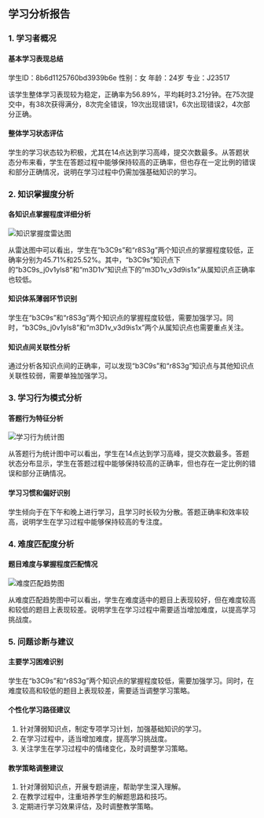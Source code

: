 ## 学习分析报告

### 1. 学习者概况

#### 基本学习表现总结
学生ID：8b6d1125760bd3939b6e
性别：女
年龄：24岁
专业：J23517

该学生整体学习表现较为稳定，正确率为56.89%，平均耗时3.21分钟。在75次提交中，有38次获得满分，8次完全错误，19次出现错误1，6次出现错误2，4次部分正确。

#### 整体学习状态评估
学生的学习状态较为积极，尤其在14点达到学习高峰，提交次数最多。从答题状态分布来看，学生在答题过程中能够保持较高的正确率，但也存在一定比例的错误和部分正确情况，说明在学习过程中仍需加强基础知识的学习。

### 2. 知识掌握度分析

#### 各知识点掌握程度详细分析
![知识掌握度雷达图](knowledge_radar.png)

从雷达图中可以看出，学生在“b3C9s”和“r8S3g”两个知识点的掌握程度较低，正确率分别为45.71%和25.52%。其中，“b3C9s”知识点下的“b3C9s_j0v1yls8”和“m3D1v”知识点下的“m3D1v_v3d9is1x”从属知识点正确率也较低。

#### 知识体系薄弱环节识别
学生在“b3C9s”和“r8S3g”两个知识点的掌握程度较低，需要加强学习。同时，“b3C9s_j0v1yls8”和“m3D1v_v3d9is1x”两个从属知识点也需要重点关注。

#### 知识点间关联性分析
通过分析各知识点间的正确率，可以发现“b3C9s”和“r8S3g”知识点与其他知识点关联性较弱，需要单独加强学习。

### 3. 学习行为模式分析

#### 答题行为特征分析
![学习行为统计图](behavior_chart.png)

从答题行为统计图中可以看出，学生在14点达到学习高峰，提交次数最多。答题状态分布显示，学生在答题过程中能够保持较高的正确率，但也存在一定比例的错误和部分正确情况。

#### 学习习惯和偏好识别
学生倾向于在下午和晚上进行学习，且学习时长较为分散。答题正确率和效率较高，说明学生在学习过程中能够保持较高的专注度。

### 4. 难度匹配度分析

#### 题目难度与掌握程度匹配情况
![难度匹配趋势图](difficulty_chart.png)

从难度匹配趋势图中可以看出，学生在难度适中的题目上表现较好，但在难度较高和较低的题目上表现较差。说明学生在学习过程中需要适当增加难度，以提高学习挑战度。

### 5. 问题诊断与建议

#### 主要学习困难识别
学生在“b3C9s”和“r8S3g”两个知识点的掌握程度较低，需要加强学习。同时，在难度较高和较低的题目上表现较差，需要适当调整学习策略。

#### 个性化学习路径建议
1. 针对薄弱知识点，制定专项学习计划，加强基础知识的学习。
2. 在学习过程中，适当增加难度，提高学习挑战度。
3. 关注学生在学习过程中的情绪变化，及时调整学习策略。

#### 教学策略调整建议
1. 针对薄弱知识点，开展专题讲座，帮助学生深入理解。
2. 在教学过程中，注重培养学生的解题思路和技巧。
3. 定期进行学习效果评估，及时调整教学策略。